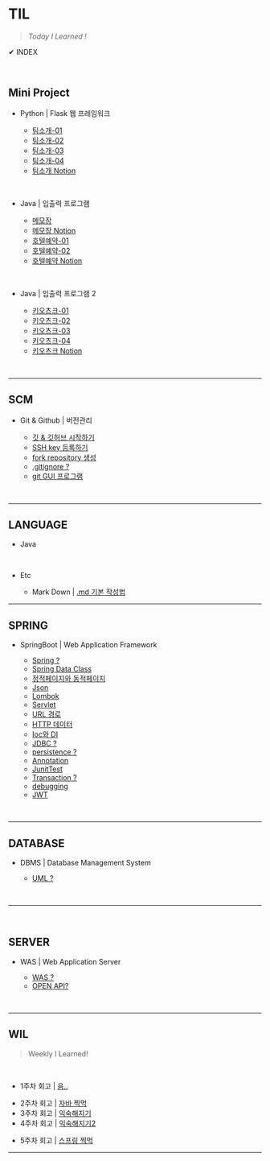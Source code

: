 # **TIL**

>*Today I Learned !*

✔ INDEX

</br>

## **Mini Project**

- Python | Flask 웹 프레임워크

  - [팀소개-01](/PROJECT/MiniProject/aboutTeam/20230515_firstTIL.md)
  - [팀소개-02](/PROJECT/MiniProject/aboutTeam/20230516_conflict.md)
  - [팀소개-03](/PROJECT/MiniProject/aboutTeam/20230517_jinja2Template.md)
  - [팀소개-04](/PROJECT/MiniProject/aboutTeam/20230518_uri_url_get_post.md)
  - [팀소개 Notion](https://www.notion.so/verdureko/9c2a878dd2f2429795c4371264b5c4f7)

</br>

- Java | 입출력 프로그램

  - [메모장](/PROJECT/MiniProject/javaProgram/20230605_size().md)
  - [메모장 Notion](https://www.notion.so/verdureko/7ef1f56d196e4a5196ece6261f1ec774)
  - [호텔예약-01](/PROJECT/MiniProject/javaProgram/20230607_infinity_loof.md)
  - [호텔예약-02](/PROJECT/MiniProject/javaProgram/20230609_util_package.md)
  - [호텔예약 Notion](https://www.notion.so/verdureko/939764c9e82240a1b38d75d7ea7a4815)

</br>
  
- Java | 입출력 프로그램 2

  - [키오츠크-01](/PROJECT/SoloProject/20230529_enum.md)
  - [키오츠크-02](/PROJECT/SoloProject/20230530_printf.md)
  - [키오츠크-03](/PROJECT/SoloProject/20230531_getter_setter.md)
  - [키오츠크-04](/PROJECT/SoloProject/20230601_kiosk.md)
  - [키오츠크 Notion](https://www.notion.so/verdureko/8b75e8e45e78406ba59435439d923946)

</br>

---

## **SCM**

- Git & Github | 버전관리

  - [깃 & 깃허브 시작하기](/SCM/20230524_git_github.md)
  - [SSH key 등록하기](/SCM/20230516_sshKey.md)
  - [fork repository 생성](/SCM/20230516_sshKey.md)
  - [.gitignore ?](/SCM/20230608_git_ignore.md)
  - [git GUI 프로그램](/SCM/20230620_fork.md)

</br>

---

## **LANGUAGE**

- Java
<!-- 
  - 자바기초 | [Basic](/LANGUAGE/JAVA/basic/)
  - 객체지향 | [OOP](/LANGUAGE/JAVA/OOP/)
  - 코딩테스트 | [Basic](/LANGUAGE/JAVA/codingTest)
  - 알고리즘 | [Algorithm](/LANGUAGE/JAVA) -->

</br>

- Etc

  - Mark Down | [.md 기본 작성법](/LANGUAGE/20230518_markDown.md)

---

## **SPRING**

- SpringBoot | Web Application Framework

  - [Spring ?](/SPRING/20230612_spring_basic.md)
  - [Spring Data Class](/SPRING/20230627_data_class.md)
  - [정적페이지와 동적페이지](/SPRING/20230615_thymeleaf.md)
  - [Json](/SPRING/20230613_jackson.md)
  - [Lombok](/SPRING/20230613_lombok.md)
  - [Servlet](/SPRING/20230615_servlet.md)
  - [URL 경로](/SPRING/20230613_pathVariable_requestParam.md)
  - [HTTP 데이터](/SPRING/20230613_modelAttribute_requestBody.md)
  - [Ioc와 DI](/SPRING/20230615_Ioc_DI.md)
  - [JDBC ?](/SPRING/20230615_JDBC.md)
  - [persistence ?](/SPRING/20230615_persistence.md)
  - [Annotation](/SPRING/20230615_annotation.md)
  - [JunitTest](/SPRING/20230613_JunitTest.md)
  - [Transaction ?](/SPRING/20230622_transaction.md)
  - [debugging](/SPRING/20230615_debugging.md)
  - [JWT](/SPRING/20230626_jwt.md)

</br>

---

## **DATABASE**

- DBMS | Database Management System

  - [UML ?](/DATABASE/20230629_UML.md)

</br>

---

</br>

## **SERVER**

- WAS | Web Application Server

  - [WAS ?](/SERVER/20230613_WAS.md)
  <!-- - [Servlet ?](/SERVER/20230613_ApatchTomcat.md) -->
  <!-- - [HTTP ?](/SERVER) -->
  - [OPEN API?](/OPENAPI/20230628_naver_open_api.md)

</br>

---

## **WIL**

>Weekly I Learned!

</br>

<!-- 웹 개발 종합반 수강 및 팀소개 Python 웹 페이지 만들기 -->
- 1주차 회고 | [음..](/WIL/20230521_weekly_I_Learned.md)
<!-- 자바 문법 종합반 수강 및 Java kiosk 입출력 프로그램(개인 프로젝트), Java 메모장 및 호텔예약 입출력 프로그램(팀 프로젝트) 만들기 -->
- 2주차 회고 | [자바 찍먹](/WIL/20230528_weekly_I_Learned.md)
- 3주차 회고 | [익숙해지기](/WIL/20230603_weekly_I_Learned.md)
- 4주차 회고 | [익숙해지기2](/WIL/20230611_weekly_I_Learned.md)
<!-- 주특기 수강 주차 스프링 입문, 개인프로젝트 -->
- 5주차 회고 | [스프링 찍먹](/WIL/20230618_weekly_I_Learned.md)
<!-- - 6주차 회고 | [익숙해지기](/WIL) -->
---
